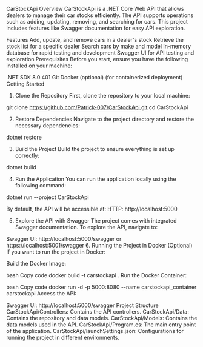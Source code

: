 CarStockApi
Overview
CarStockApi is a .NET Core Web API that allows dealers to manage their car stocks efficiently. The API supports operations such as adding, updating, removing, and searching for cars. This project includes features like Swagger documentation for easy API exploration.

Features
Add, update, and remove cars in a dealer's stock
Retrieve the stock list for a specific dealer
Search cars by make and model
In-memory database for rapid testing and development
Swagger UI for API testing and exploration
Prerequisites
Before you start, ensure you have the following installed on your machine:

.NET SDK 8.0.401
Git
Docker (optional) (for containerized deployment)
Getting Started
1. Clone the Repository
First, clone the repository to your local machine:

git clone https://github.com/Patrick-007/CarStockApi.git
cd CarStockApi

2. Restore Dependencies
Navigate to the project directory and restore the necessary dependencies:

dotnet restore

3. Build the Project
Build the project to ensure everything is set up correctly:

dotnet build

4. Run the Application
You can run the application locally using the following command:

dotnet run --project CarStockApi

By default, the API will be accessible at:
HTTP: http://localhost:5000

5. Explore the API with Swagger
The project comes with integrated Swagger documentation. To explore the API, navigate to:

Swagger UI: http://localhost:5000/swagger or https://localhost:5001/swagger
6. Running the Project in Docker (Optional)
If you want to run the project in Docker:

Build the Docker Image:

bash
Copy code
docker build -t carstockapi .
Run the Docker Container:

bash
Copy code
docker run -d -p 5000:8080 --name carstockapi_container carstockapi
Access the API:

Swagger UI: http://localhost:5000/swagger
Project Structure
CarStockApi/Controllers: Contains the API controllers.
CarStockApi/Data: Contains the repository and data models.
CarStockApi/Models: Contains the data models used in the API.
CarStockApi/Program.cs: The main entry point of the application.
CarStockApi/launchSettings.json: Configurations for running the project in different environments.